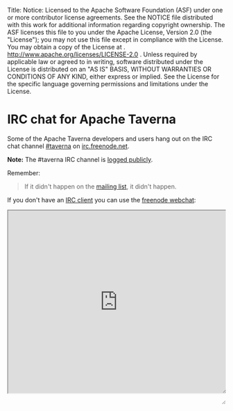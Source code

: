 Title:
Notice:    Licensed to the Apache Software Foundation (ASF) under one
           or more contributor license agreements.  See the NOTICE file
           distributed with this work for additional information
           regarding copyright ownership.  The ASF licenses this file
           to you under the Apache License, Version 2.0 (the
           "License"); you may not use this file except in compliance
           with the License.  You may obtain a copy of the License at
           .
             http://www.apache.org/licenses/LICENSE-2.0
           .
           Unless required by applicable law or agreed to in writing,
           software distributed under the License is distributed on an
           "AS IS" BASIS, WITHOUT WARRANTIES OR CONDITIONS OF ANY
           KIND, either express or implied.  See the License for the
           specific language governing permissions and limitations
           under the License.

<style type="text/css">
<!--
#page {
margin-top: 0;
padding-top: 0;
}
#irc {
  height: 30em;
  width: 100%;
  resize: both;
  overflow: auto;
  padding-bottom: 2em;
}
iframe {
  height: 100%;
  width: 100%;
  resize: both;
  overflow: auto;
}
-->
</style>

# IRC chat for Apache Taverna

Some of the Apache Taverna developers and users hang out on the IRC chat channel [#taverna](irc://irc.freenode.net/%23taverna) on [irc.freenode.net](http://freenode.net/).

<div id="content"><div class="alert alert-info alert-dismissible" role="alert"><p><span class="glyphicon glyphicon-info-sign" aria-hidden="true"></span><strong> Note:</strong>
The #taverna IRC channel is <a class="alert-link" href="http://wilderness.apache.org/channels/#logs-#taverna">logged publicly</a>.
</div></div>

Remember:

> If it didn't happen on the [mailing list](/community/contact), it didn't happen.

If you don't have an [IRC client](https://en.wikipedia.org/wiki/Comparison_of_Internet_Relay_Chat_clients) you can use the [freenode webchat](http://webchat.freenode.net/?channels=%23taverna&uio=MTE9MjA16a):

<div id="irc">
<iframe id="ircframe" src="http://webchat.freenode.net?channels=%23taverna&uio=MTE9MjA16a" width="647" height="400"></iframe>
</div>

